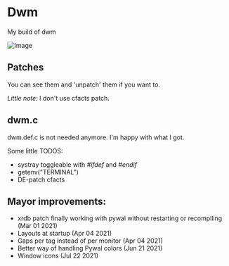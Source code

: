 # Dwm
My build of dwm

![Image](PersonalBuild/ss.png "dwm")

## Patches
You can see them and 'unpatch' them if you want to.


_Little note:_ I don't use cfacts patch.

## dwm.c
dwm.def.c is not needed anymore. I'm happy with what I got.

Some little TODOS:
- systray toggleable with _#ifdef_ and _#endif_
- getenv("TERMINAL")
- DE-patch cfacts

## Mayor improvements:
- xrdb patch finally working with pywal without restarting or recompiling (Mar
  01 2021)
- Layouts at startup (Apr 04 2021)
- Gaps per tag instead of per monitor (Apr 04 2021)
- Better way of handling Pywal colors (Jun 21 2021)
- Window icons (Jul 22 2021)
